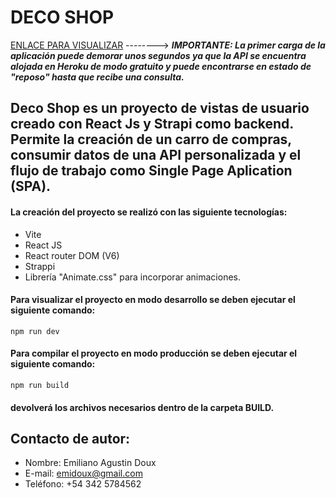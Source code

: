 # DECO SHOP

<a href="https://decoshop.site/"> ENLACE PARA VISUALIZAR</a>  --------> ***IMPORTANTE: La primer carga de la aplicación puede demorar unos segundos ya que la API se encuentra alojada en Heroku de modo gratuito y puede encontrarse en estado de "reposo" hasta que recibe una consulta.***

## Deco Shop es un proyecto de vistas de usuario creado con React Js y Strapi como backend. Permite la creación de un carro de compras, consumir datos de una API personalizada y el flujo de trabajo como Single Page Aplication (SPA).

#### La creación del proyecto se realizó con las siguiente tecnologías: 

- Vite
- React JS
- React router DOM (V6)
- Strappi
- Librería "Animate.css" para incorporar animaciones.

#### Para visualizar el proyecto en modo desarrollo se deben ejecutar el siguiente comando:

<code>npm run dev</code>

#### Para compilar el proyecto en modo producción se deben ejecutar el siguiente comando:

<code>npm run build</code>
#### devolverá los archivos necesarios dentro de la carpeta BUILD.

## Contacto de autor:
- Nombre: Emiliano Agustin Doux
- E-mail: emidoux@gmail.com
- Teléfono: +54 342 5784562

